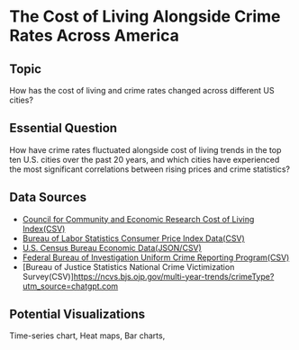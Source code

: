 #  The Cost of Living Alongside Crime Rates Across America 

## Topic
How has the cost of living and crime rates changed across different US cities?

## Essential Question
How have crime rates fluctuated alongside cost of living trends in the top ten U.S. cities over the past 20 years, and which cities have experienced the most significant correlations between rising prices and crime statistics?

## Data Sources
- [Council for Community and Economic Research Cost of Living Index(CSV)](https://www.coli.org/)
- [Bureau of Labor Statistics Consumer Price Index Data(CSV)](https://www.bls.gov/cpi/)
- [U.S. Census Bureau Economic Data(JSON/CSV)](https://www.census.gov/data.html)
- [Federal Bureau of Investigation Uniform Crime Reporting Program(CSV)](https://www.fbi.gov/how-we-can-help-you/more-fbi-services-and-information/ucr)
- [Bureau of Justice Statistics National Crime Victimization Survey(CSV)]https://ncvs.bjs.ojp.gov/multi-year-trends/crimeType?utm_source=chatgpt.com
## Potential Visualizations
Time-series chart, Heat maps, Bar charts,
